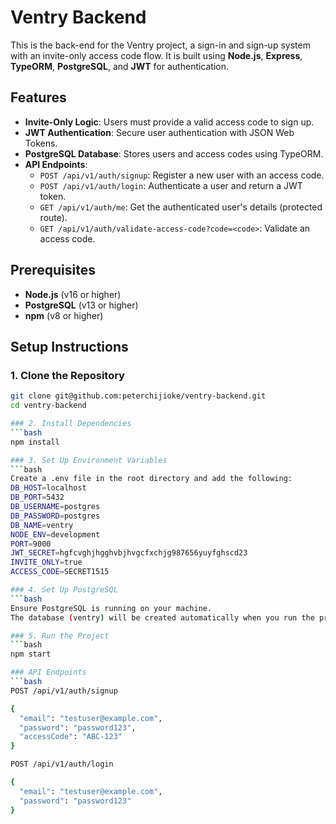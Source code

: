 # Ventry Backend

This is the back-end for the Ventry project, a sign-in and sign-up system with an invite-only access code flow. It is built using **Node.js**, **Express**, **TypeORM**, **PostgreSQL**, and **JWT** for authentication.

## Features
- **Invite-Only Logic**: Users must provide a valid access code to sign up.
- **JWT Authentication**: Secure user authentication with JSON Web Tokens.
- **PostgreSQL Database**: Stores users and access codes using TypeORM.
- **API Endpoints**:
  - `POST /api/v1/auth/signup`: Register a new user with an access code.
  - `POST /api/v1/auth/login`: Authenticate a user and return a JWT token.
  - `GET /api/v1/auth/me`: Get the authenticated user's details (protected route).
  - `GET /api/v1/auth/validate-access-code?code=<code>`: Validate an access code.

## Prerequisites
- **Node.js** (v16 or higher)
- **PostgreSQL** (v13 or higher)
- **npm** (v8 or higher)

## Setup Instructions

### 1. Clone the Repository
```bash
git clone git@github.com:peterchijioke/ventry-backend.git
cd ventry-backend

### 2. Install Dependencies
```bash
npm install

### 3. Set Up Environment Variables
```bash
Create a .env file in the root directory and add the following:
DB_HOST=localhost
DB_PORT=5432
DB_USERNAME=postgres
DB_PASSWORD=postgres
DB_NAME=ventry
NODE_ENV=development
PORT=9000
JWT_SECRET=hgfcvghjhgghvbjhvgcfxchjg987656yuyfghscd23
INVITE_ONLY=true  
ACCESS_CODE=SECRET1515

### 4. Set Up PostgreSQL
```bash
Ensure PostgreSQL is running on your machine.
The database (ventry) will be created automatically when you run the project (see server.ts).

### 5. Run the Project
```bash
npm start

### API Endpoints
```bash
POST /api/v1/auth/signup

{
  "email": "testuser@example.com",
  "password": "password123",
  "accessCode": "ABC-123"
}

POST /api/v1/auth/login

{
  "email": "testuser@example.com",
  "password": "password123"
}

